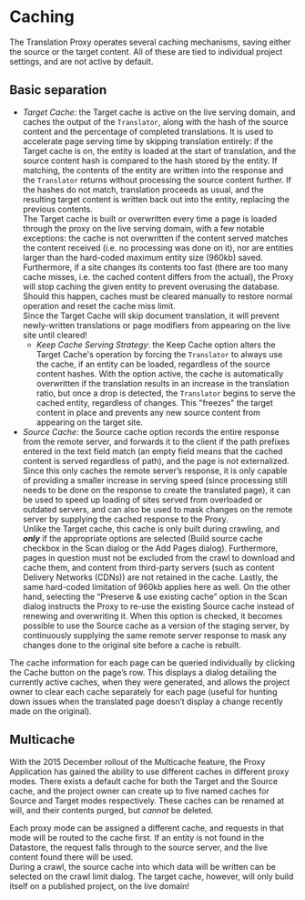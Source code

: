 # Caching

The Translation Proxy operates several caching mechanisms, saving either the source or the target content. All of these are tied to individual project settings, and are not active by default.

## Basic separation

+ *Target Cache*: the Target cache is active on the live serving domain, and caches the output of the `Translator`, along with the hash of the source content and the percentage of completed translations. It is used to accelerate page serving time by skipping translation entirely: if the Target cache is on, the entity is loaded at the start of translation, and the source content hash is compared to the hash stored by the entity. If matching, the contents of the entity are written into the response and the `Translator` returns without processing the source content further. If the hashes do not match, translation proceeds as usual, and the resulting target content is written back out into the entity, replacing the previous contents.  
The Target cache is built or overwritten every time a page is loaded through the proxy on the live serving domain, with a few notable exceptions: the cache is not overwritten if the content served matches the content received (i.e. no processing was done on it), nor are entities larger than the hard-coded maximum entity size (960kb) saved. Furthermore, if a site changes its contents too fast (there are too many cache misses, i.e. the cached content differs from the actual), the Proxy will stop caching the given entity to prevent overusing the database. Should this happen, caches must be cleared manually to restore normal operation and reset the cache miss limit.  
Since the Target Cache will skip document translation, it will prevent newly-written translations or page modifiers from appearing on the live site until cleared!  
    - *Keep Cache Serving Strategy*: the Keep Cache option alters the Target Cache's operation by forcing the `Translator` to always use the cache, if an entity can be loaded, regardless of the source content hashes. With the option active, the cache is automatically overwritten if the translation results in an increase in the translation ratio, but once a drop is detected, the `Translator` begins to serve the cached entity, regardless of changes. This "freezes" the target content in place and prevents any new source content from appearing on the target site.
+ *Source Cache*: the Source cache option records the entire response from the remote server, and forwards it to the client if the path prefixes entered in the text field match (an empty field means that the cached content is served regardless of path), and the page is not externalized. Since this only caches the remote server’s response, it is only capable of providing a smaller increase in serving speed (since processing still needs to be done on the response to create the translated page), it can be used to speed up loading of sites served from overloaded or outdated servers, and can also be used to mask changes on the remote server by supplying the cached response to the Proxy.  
Unlike the Target cache, this cache is only built during crawling, and ***only*** if the appropriate options are selected (Build source cache checkbox in the Scan dialog or the Add Pages dialog). Furthermore, pages in question must not be excluded from the crawl to download and cache them, and content from third-party servers (such as content Delivery Networks (CDNs)) are not retained in the cache. Lastly, the same hard-coded limitation of 960kb applies here as well. On the other hand, selecting the “Preserve & use existing cache” option in the Scan dialog instructs the Proxy to re-use the existing Source cache instead of renewing and overwriting it. When this option is checked, it becomes possible to use the Source cache as a version of the staging server, by continuously supplying the same remote server response to mask any changes done to the original site before a cache is rebuilt.

The cache information for each page can be queried individually by clicking the Cache button on the page’s row. This displays a dialog detailing the currently active caches, when they were generated, and allows the project owner to clear each cache separately for each page (useful for hunting down issues when the translated page doesn’t display a change recently made on the original).

## Multicache

With the 2015 December rollout of the Multicache feature, the Proxy Application has gained the ability to use different caches in different proxy modes. There exists a default cache for both the Target and the Source cache, and the project owner can create up to five named caches for Source and Target modes respectively. These caches can be renamed at will, and their contents purged, but *cannot* be deleted.

Each proxy mode can be assigned a different cache, and requests in that mode will be routed to the cache first. If an entity is not found in the Datastore, the request falls through to the source server, and the live content found there will be used.  
During a crawl, the source cache into which data will be written can be selected on the crawl limit dialog. The target cache, however, will only build itself on a published project, on the live domain!
